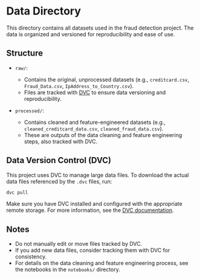# Data Directory

This directory contains all datasets used in the fraud detection project. The data is organized and versioned for reproducibility and ease of use.

## Structure

- `raw/`:
  - Contains the original, unprocessed datasets (e.g., `creditcard.csv`, `Fraud_Data.csv`, `IpAddress_to_Country.csv`).
  - Files are tracked with [DVC](https://dvc.org/) to ensure data versioning and reproducibility.

- `processed/`:
  - Contains cleaned and feature-engineered datasets (e.g., `cleaned_creditcard_data.csv`, `cleaned_fraud_data.csv`).
  - These are outputs of the data cleaning and feature engineering steps, also tracked with DVC.

## Data Version Control (DVC)

This project uses DVC to manage large data files. To download the actual data files referenced by the `.dvc` files, run:

```bash
dvc pull
```

Make sure you have DVC installed and configured with the appropriate remote storage. For more information, see the [DVC documentation](https://dvc.org/doc/start).

## Notes
- Do not manually edit or move files tracked by DVC.
- If you add new data files, consider tracking them with DVC for consistency.
- For details on the data cleaning and feature engineering process, see the notebooks in the `notebooks/` directory.
